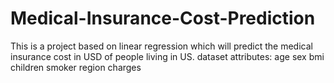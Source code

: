 # Medical-Insurance-Cost-Prediction
This is a project based on linear regression which will predict the medical insurance cost in USD of people living in US.
dataset attributes: age sex bmi children smoker region charges
